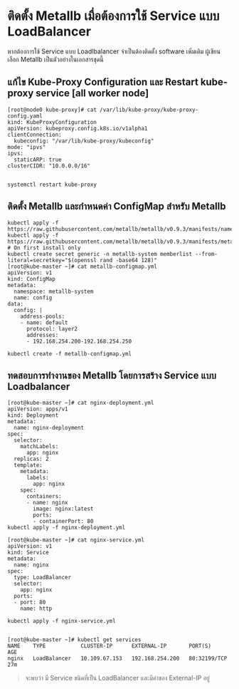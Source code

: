 # ติดตั้ง Metallb เมื่อต้องการใช้ Service แบบ LoadBalancer
หากต้องการใช้ Service แบบ Loadlbalancer จำเป็นต้องติดตั้ง software เพิ่มเติม ผู้เขียนเลือก Metallb เป็นตัวอย่างในเอกสารชุดนี้
## แก้ไข Kube-Proxy Configuration และ Restart kube-proxy service [all worker node]
```
[root@node0 kube-proxy]# cat /var/lib/kube-proxy/kube-proxy-config.yaml
kind: KubeProxyConfiguration
apiVersion: kubeproxy.config.k8s.io/v1alpha1
clientConnection:
  kubeconfig: "/var/lib/kube-proxy/kubeconfig"
mode: "ipvs"
ipvs:
  staticARP: true
clusterCIDR: "10.0.0.0/16"


systemctl restart kube-proxy
```
## ติดตั้ง Metallb และกำหนดค่า ConfigMap สำหรับ Metallb
```
kubectl apply -f https://raw.githubusercontent.com/metallb/metallb/v0.9.3/manifests/namespace.yaml
kubectl apply -f https://raw.githubusercontent.com/metallb/metallb/v0.9.3/manifests/metallb.yaml
# On first install only
kubectl create secret generic -n metallb-system memberlist --from-literal=secretkey="$(openssl rand -base64 128)"
[root@kube-master ~]# cat metallb-configmap.yml
apiVersion: v1
kind: ConfigMap
metadata:
  namespace: metallb-system
  name: config
data:
  config: |
    address-pools:
    - name: default
      protocol: layer2
      addresses:
      - 192.168.254.200-192.168.254.250

kubectl create -f metallb-configmap.yml
```
## ทดสอบการทำงานของ Metallb โดยการสร้าง Service แบบ Loadbalancer
```
[root@kube-master ~]# cat nginx-deployment.yml
apiVersion: apps/v1
kind: Deployment
metadata:
  name: nginx-deployment
spec:
  selector:
    matchLabels:
      app: nginx
  replicas: 2
  template:
    metadata:
      labels:
        app: nginx
    spec:
      containers:
      - name: nginx
        image: nginx:latest
        ports:
        - containerPort: 80
kubectl apply -f nginx-deployment.yml

[root@kube-master ~]# cat nginx-service.yml
apiVersion: v1
kind: Service
metadata:
  name: nginx
spec:
  type: LoadBalancer
  selector:
    app: nginx
  ports:
  - port: 80
    name: http

kubectl apply -f nginx-service.yml


[root@kube-master ~]# kubectl get services
NAME    TYPE           CLUSTER-IP      EXTERNAL-IP       PORT(S)        AGE
nginx   LoadBalancer   10.109.67.153   192.168.254.200   80:32199/TCP   27m
```
> จะพบว่า มี Service ขนิดที่เป็น LoadBalancer และมีค่าของ External-IP อยู่
